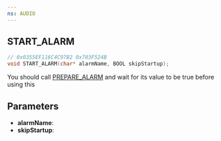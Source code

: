 ```yaml
---
ns: AUDIO
---
```

## START_ALARM

```c
// 0x0355EF116C4C97B2 0x703F524B
void START_ALARM(char* alarmName, BOOL skipStartup);
```

You should call [PREPARE_ALARM](#_0x9D74AE343DB65533) and wait for its value to be true before using this

## Parameters
* **alarmName**:
* **skipStartup**:

